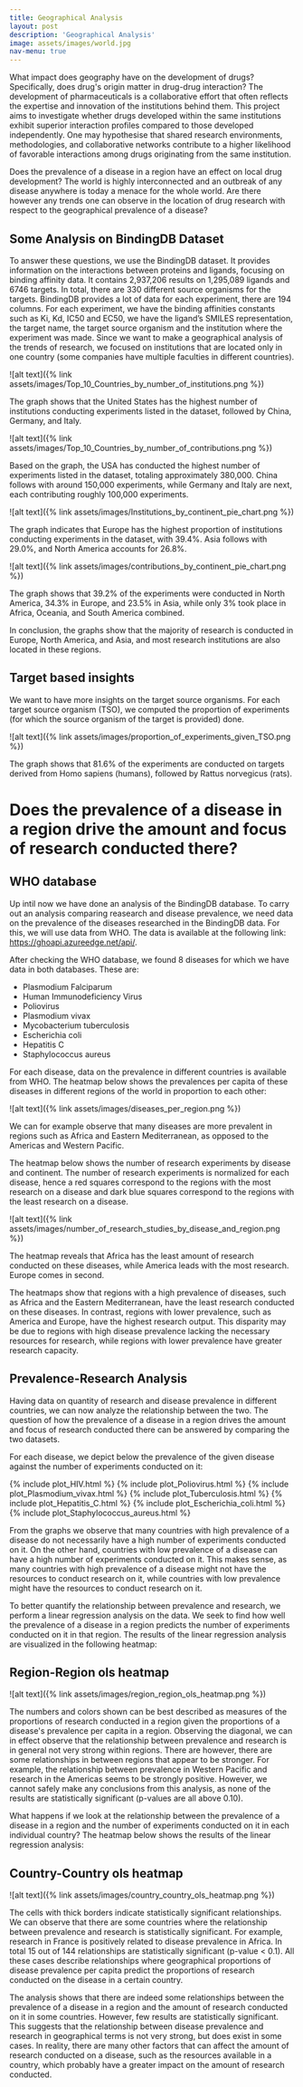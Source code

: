 ```yaml
---
title: Geographical Analysis
layout: post
description: 'Geographical Analysis'
image: assets/images/world.jpg
nav-menu: true
---
```


 What impact does geography have on the development of drugs? Specifically, does drug's origin matter in drug-drug interaction? The development of pharmaceuticals is a collaborative effort that often reflects the expertise and innovation of the institutions behind them. This project aims to investigate whether drugs developed within the same institutions exhibit superior interaction profiles compared to those developed independently. One may hypothesise that shared research environments, methodologies, and collaborative networks contribute to a higher likelihood of favorable interactions among drugs originating from the same institution.

 Does the prevalence of a disease in a region have an effect on local drug development? The world is highly interconnected and an outbreak of any disease anywhere is today a menace for the whole world. Are there however any trends one can observe in the location of drug research with respect to the geographical prevalence of a disease?

## Some Analysis on BindingDB Dataset

To answer these questions, we use the BindingDB dataset. It provides information on the interactions between proteins and ligands, focusing on binding affinity data. It contains 2,937,206 results on 1,295,089 ligands and 6746 targets. In total, there are 330 different source organisms for the targets. BindingDB provides a lot of data for each experiment, there are 194 columns. For each experiment, we have the binding affinities constants such as Ki, Kd, IC50 and EC50, we have the ligand’s SMILES representation, the target name, the target source organism and the institution where the experiment was made. Since we want to make a geographical analysis of the trends of research, we focused on institutions that are located only in one country (some companies have multiple faculties in different countries).

![alt text]({% link assets/images/Top_10_Countries_by_number_of_institutions.png %})

The graph shows that the United States has the highest number of institutions conducting experiments listed in the dataset, followed by China, Germany, and Italy.

![alt text]({% link assets/images/Top_10_Countries_by_number_of_contributions.png %})

Based on the graph, the USA has conducted the highest number of experiments listed in the dataset, totaling approximately 380,000. China follows with around 150,000 experiments, while Germany and Italy are next, each contributing roughly 100,000 experiments.


![alt text]({% link assets/images/Institutions_by_continent_pie_chart.png %})

The graph indicates that Europe has the highest proportion of institutions conducting experiments in the dataset, with 39.4%. Asia follows with 29.0%, and North America accounts for 26.8%.

![alt text]({% link assets/images/contributions_by_continent_pie_chart.png %})

The graph shows that 39.2% of the experiments were conducted in North America, 34.3% in Europe, and 23.5% in Asia, while only 3% took place in Africa, Oceania, and South America combined.

In conclusion, the graphs show that the majority of research is conducted in Europe, North America, and Asia, and most research institutions are also located in these regions.

## Target based insights

We want to have more insights on the target source organisms. For each target source organism (TSO), we computed the proportion of experiments (for which the source organism of the target is provided) done. 

![alt text]({% link assets/images/proportion_of_experiments_given_TSO.png %})

The graph shows that 81.6% of the experiments are conducted on targets derived from Homo sapiens (humans), followed by Rattus norvegicus (rats).

# Does the prevalence of a disease in a region drive the amount and focus of research conducted there?

## WHO database
Up intil now we have done an analysis of the BindingDB database. To carry out an analysis comparing reasearch and disease prevalence, we need data on the prevalence of the diseases researched in the BindingDB data. For this, we will use data from WHO. The data is available at the following link: https://ghoapi.azureedge.net/api/.

After checking the WHO database, we found 8 diseases for which we have data in both databases. These are:
 - Plasmodium Falciparum
 - Human Immunodeficiency Virus
 - Poliovirus
 - Plasmodium vivax
 - Mycobacterium tuberculosis
 - Escherichia coli
 - Hepatitis C
 - Staphylococcus aureus

For each disease, data on the prevalence in different countries is available from WHO. The heatmap below shows the prevalences per capita of these diseases in different regions of the world in proportion to each other:

![alt text]({% link assets/images/diseases_per_region.png %})

We can for example observe that many diseases are more prevalent in regions such as Africa and Eastern Mediterranean, as opposed to the Americas and Western Pacific.

The heatmap below shows the number of research experiments by disease and continent. The number of research experiments is normalized for each disease, hence a red squares correspond to the regions with the most research on a disease and dark blue squares correspond to the regions with the least research on a disease.

![alt text]({% link assets/images/number_of_research_studies_by_disease_and_region.png %})

The heatmap reveals that Africa has the least amount of research conducted on these diseases, while America leads with the most research. Europe comes in second. 

The heatmaps show that regions with a high prevalence of diseases, such as Africa and the Eastern Mediterranean, have the least research conducted on these diseases. In contrast, regions with lower prevalence, such as America and Europe, have the highest research output. This disparity may be due to regions with high disease prevalence lacking the necessary resources for research, while regions with lower prevalence have greater research capacity.   

## Prevalence-Research Analysis
Having data on quantity of research and disease prevalence in different countries, we can now analyze the relationship between the two. The question of how the prevalence of a disease in a region drives the amount and focus of research conducted there can be answered by comparing the two datasets.

For each disease, we depict below the prevalence of the given disease against the number of experiments conducted on it:

{% include plot_HIV.html %}
{% include plot_Poliovirus.html %}
{% include plot_Plasmodium_vivax.html %}
{% include plot_Tuberculosis.html %}
{% include plot_Hepatitis_C.html %}
{% include plot_Escherichia_coli.html %}
{% include plot_Staphylococcus_aureus.html %}

From the graphs we observe that many countries with high prevalence of a disease do not necessarily have a high number of experiments conducted on it. On the other hand, countries with low prevalence of a disease can have a high number of experiments conducted on it. This makes sense, as many countries with high prevalence of a disease might not have the resources to conduct research on it, while countries with low prevalence might have the resources to conduct research on it.

To better quantify the relationship between prevalence and research, we perform a linear regression analysis on the data. We seek to find how well the prevalence of a disease in a region predicts the number of experiments conducted on it in that region. The results of the linear regression analysis are visualized in the following heatmap:

## Region-Region ols heatmap

![alt text]({% link assets/images/region_region_ols_heatmap.png %})

The numbers and colors shown can be best described as measures of the proportions of research conducted in a region given the proportions of a disease's prevalence per capita in a region. Observing the diagonal, we can in effect observe that the relationship between prevalence and research is in general not very strong within regions. There are however, there are some relationships in between regions that appear to be stronger. For example, the relationship between prevalence in Western Pacific and research in the Americas seems to be strongly positive. However, we cannot safely make any conclusions from this analysis, as none of the results are statistically significant (p-values are all above 0.10).

What happens if we look at the relationship between the prevalence of a disease in a region and the number of experiments conducted on it in each individual country? The heatmap below shows the results of the linear regression analysis:

## Country-Country ols heatmap

![alt text]({% link assets/images/country_country_ols_heatmap.png %})

The cells with thick borders indicate statistically significant relationships. We can observe that there are some countries where the relationship between prevalence and research is statistically significant. For example, research in France is positively related to disease prevalence in Africa. In total 15 out of 144 relationships are statistically significant (p-value < 0.1). All these cases describe relationships where geographical proportions of disease prevalence per capita predict the proportions of research conducted on the disease in a certain country.

The analysis shows that there are indeed some relationships between the prevalence of a disease in a region and the amount of research conducted on it in some countries. However, few results are statistically significant. This suggests that the relationship between disease prevalence and research in geographical terms is not very strong, but does exist in some cases. In reality, there are many other factors that can affect the amount of research conducted on a disease, such as the resources available in a country, which probably have a greater impact on the amount of research conducted.


 
